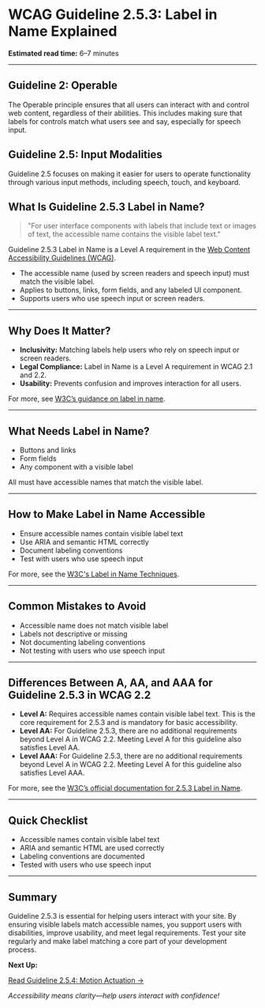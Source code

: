 <!--
title: 2.5.3 - Label in Name
series: Making the Web Accessible for All
description: A practical guide to WCAG Guideline 2.5.3 (Label in Name)—what it means, why it matters, and how to ensure visible labels match accessible names.
keywords: wcag 2.5.3, label in name, accessibility, web standards, digital inclusion
image: WCAG-Series-2-5-3.png
imageAlt: Blue text on yellow background saying, "Web Content Accessibiilty Guiedlines (WCAG) 2.5.3 Explained, Label in Name"
status: published
date: 2025-07-03
-->

# **WCAG Guideline 2.5.3: Label in Name Explained**

**Estimated read time:** 6–7 minutes

---

## **Guideline 2: Operable**

The Operable principle ensures that all users can interact with and control web content, regardless of their abilities. This includes making sure that labels for controls match what users see and say, especially for speech input.

## **Guideline 2.5: Input Modalities**

Guideline 2.5 focuses on making it easier for users to operate functionality through various input methods, including speech, touch, and keyboard.

## **What Is Guideline 2.5.3 Label in Name?**

<!-- [Illustration: User activating a button by voice command, label matches visible text] -->

> "For user interface components with labels that include text or images of text, the accessible name contains the visible label text."

Guideline 2.5.3 Label in Name is a Level A requirement in the [Web Content Accessibility Guidelines (WCAG)](https://www.w3.org/WAI/WCAG22/quickref/#label-in-name).

- The accessible name (used by screen readers and speech input) must match the visible label.
- Applies to buttons, links, form fields, and any labeled UI component.
- Supports users who use speech input or screen readers.

---

## **Why Does It Matter?**

<!-- [Infographic: User with speech input, matching label and accessible name] -->

- **Inclusivity:** Matching labels help users who rely on speech input or screen readers.
- **Legal Compliance:** Label in Name is a Level A requirement in WCAG 2.1 and 2.2.
- **Usability:** Prevents confusion and improves interaction for all users.

For more, see [W3C’s guidance on label in name](https://www.w3.org/WAI/WCAG22/Understanding/label-in-name.html).

---

## **What Needs Label in Name?**

<!-- [Grid: Buttons, links, form fields, all with matching labels] -->

- Buttons and links
- Form fields
- Any component with a visible label

All must have accessible names that match the visible label.

---

## **How to Make Label in Name Accessible**

<!-- [Side-by-side code snippets: Matching label and name, mismatched label]
[Example: Settings panel for labels] -->

- Ensure accessible names contain visible label text
- Use ARIA and semantic HTML correctly
- Document labeling conventions
- Test with users who use speech input

For more, see the [W3C's Label in Name Techniques](https://www.w3.org/WAI/WCAG22/Techniques/general/G208).

---

## **Common Mistakes to Avoid**

<!-- [Do/Don't graphic: Left side with matching label, right side with mismatched label] -->

- Accessible name does not match visible label
- Labels not descriptive or missing
- Not documenting labeling conventions
- Not testing with users who use speech input

---

## **Differences Between A, AA, and AAA for Guideline 2.5.3 in WCAG 2.2**

<!-- [Infographic: Three columns labeled A, AA, AAA with example requirements for each] -->

- **Level A:** Requires accessible names contain visible label text. This is the core requirement for 2.5.3 and is mandatory for basic accessibility.
- **Level AA:** For Guideline 2.5.3, there are no additional requirements beyond Level A in WCAG 2.2. Meeting Level A for this guideline also satisfies Level AA.
- **Level AAA:** For Guideline 2.5.3, there are no additional requirements beyond Level A in WCAG 2.2. Meeting Level A for this guideline also satisfies Level AAA.

For more, see the [W3C’s official documentation for 2.5.3 Label in Name](https://www.w3.org/WAI/WCAG22/Understanding/label-in-name.html).

---

## **Quick Checklist**

<!-- [Checklist graphic: Icons for each item (label, name, match, etc.)] -->

- Accessible names contain visible label text
- ARIA and semantic HTML are used correctly
- Labeling conventions are documented
- Tested with users who use speech input

---

## **Summary**

<!-- [Illustration: User activating a button by voice command] -->

Guideline 2.5.3 is essential for helping users interact with your site. By ensuring visible labels match accessible names, you support users with disabilities, improve usability, and meet legal requirements. Test your site regularly and make label matching a core part of your development process.

**Next Up:**

[Read Guideline 2.5.4: Motion Actuation →](WCAG-Guideline-2-5-4-Motion-Actuation-Explained)

*Accessibility means clarity—help users interact with confidence!*

